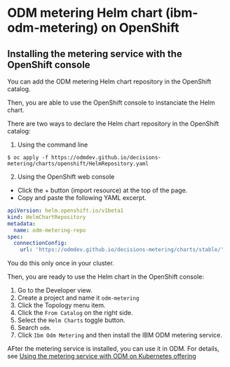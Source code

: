 # ODM metering Helm chart (ibm-odm-metering) on OpenShift

## Installing the metering service with the OpenShift console

You can add the ODM metering Helm chart repository in the OpenShift catalog.

Then, you are able to use the OpenShift console to instanciate the Helm chart.

There are two ways to declare the Helm chart repository in the OpenShift catalog:
1. Using the command line

```console
$ oc apply -f https://odmdev.github.io/decisions-metering/charts/openshift/HelmRepository.yaml
```

2. Using the OpenShift web console

- Click the + button (import resource) at the top of the page.
- Copy and paste the following YAML excerpt.
```yaml
apiVersion: helm.openshift.io/v1beta1
kind: HelmChartRepository
metadata:
  name: odm-metering-repo
spec:
  connectionConfig:
    url: 'https://odmdev.github.io/decisions-metering/charts/stable/'
```

You do this only once in your cluster.

Then, you are ready to use the Helm chart in the OpenShift console:
1. Go to the Developer view.
2. Create a project and name it `odm-metering`
3. Click the Topology menu item.
4. Click the `From Catalog` on the right side.
5. Select the `Helm Charts` toggle button.
6. Search `odm`.
7. Click `Ibm Odm Metering` and then install the IBM ODM metering service.

AFter the metering service is installed, you can use it in ODM. For details, see [Using the metering service with ODM on Kubernetes offering](../ibm-odm-metering/README.md#using-the-metering-service-with-odm-on-kubernetes-offering)
